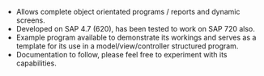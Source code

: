   * Allows complete object orientated programs / reports and dynamic screens.
  * Developed on SAP 4.7 (620), has been tested to work on SAP 720 also.
  * Example program available to demonstrate its workings and serves as a template for its use in a model/view/controller structured program.
  * Documentation to follow, please feel free to experiment with its capabilities.